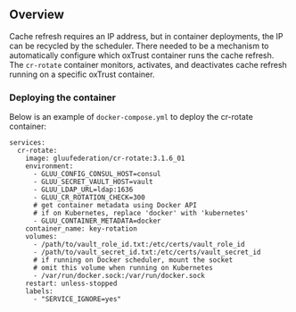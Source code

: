 ## Overview

Cache refresh requires an IP address, but in container deployments, the IP can be recycled by the scheduler. There needed to be a mechanism to automatically configure which oxTrust container runs the cache refresh. The `cr-rotate` container monitors, activates, and deactivates cache refresh running on a specific oxTrust container.

### Deploying the container

Below is an example of `docker-compose.yml` to deploy the cr-rotate container:

```
services:
  cr-rotate:
    image: gluufederation/cr-rotate:3.1.6_01
    environment:
      - GLUU_CONFIG_CONSUL_HOST=consul
      - GLUU_SECRET_VAULT_HOST=vault
      - GLUU_LDAP_URL=ldap:1636
      - GLUU_CR_ROTATION_CHECK=300
      # get container metadata using Docker API
      # if on Kubernetes, replace 'docker' with 'kubernetes'
      - GLUU_CONTAINER_METADATA=docker
    container_name: key-rotation
    volumes:
      - /path/to/vault_role_id.txt:/etc/certs/vault_role_id
      - /path/to/vault_secret_id.txt:/etc/certs/vault_secret_id
      # if running on Docker scheduler, mount the socket
      # omit this volume when running on Kubernetes
      - /var/run/docker.sock:/var/run/docker.sock
    restart: unless-stopped
    labels:
      - "SERVICE_IGNORE=yes"
```
